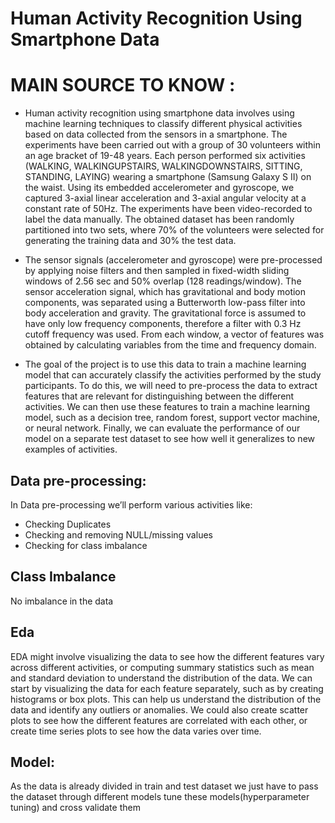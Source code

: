 # Human Activity Recognition Using Smartphone Data 

# MAIN SOURCE TO KNOW :
* Human activity recognition using smartphone data involves using machine learning techniques to classify different physical activities based on data collected from the sensors in a smartphone. The experiments have been carried out with a group of 30 volunteers within an age bracket of 19-48 years. Each person performed six activities (WALKING, WALKINGUPSTAIRS, WALKINGDOWNSTAIRS, SITTING, STANDING, LAYING) wearing a smartphone (Samsung Galaxy S II) on the waist. Using its embedded accelerometer and gyroscope, we captured 3-axial linear acceleration and 3-axial angular velocity at a constant rate of 50Hz. The experiments have been video-recorded to label the data manually. The obtained dataset has been randomly partitioned into two sets, where 70% of the volunteers were selected for generating the training data and 30% the test data. 

* The sensor signals (accelerometer and gyroscope) were pre-processed by applying noise filters and then sampled in fixed-width sliding windows of 2.56 sec and 50% overlap (128 readings/window). The sensor acceleration signal, which has gravitational and body motion components, was separated using a Butterworth low-pass filter into body acceleration and gravity. The gravitational force is assumed to have only low frequency components, therefore a filter with 0.3 Hz cutoff frequency was used. From each window, a vector of features was obtained by calculating variables from the time and frequency domain.

* The goal of the project is to use this data to train a machine learning model that can accurately classify the activities performed by the study participants. To do this, we will need to pre-process the data to extract features that are relevant for distinguishing between the different activities. We can then use these features to train a machine learning model, such as a decision tree, random forest, support vector machine, or neural network. Finally, we can evaluate the performance of our model on a separate test dataset to see how well it generalizes to new examples of activities.
  
## Data pre-processing:
In Data pre-processing we’ll perform various activities like:

* Checking Duplicates
* Checking and removing NULL/missing values
* Checking for class imbalance

## Class Imbalance 

No imbalance in the data

## Eda

EDA might involve visualizing the data to see how the different features vary across different activities, or computing summary statistics such as mean and standard deviation to understand the distribution of the data. We can start by visualizing the data for each feature separately, such as by creating histograms or box plots. This can help us understand the distribution of the data and identify any outliers or anomalies. We could also create scatter plots to see how the different features are correlated with each other, or create time series plots to see how the data varies over time.

## Model:

As the data is already divided in train and test dataset we just have to pass the dataset through different models tune these models(hyperparameter tuning) and cross validate them

